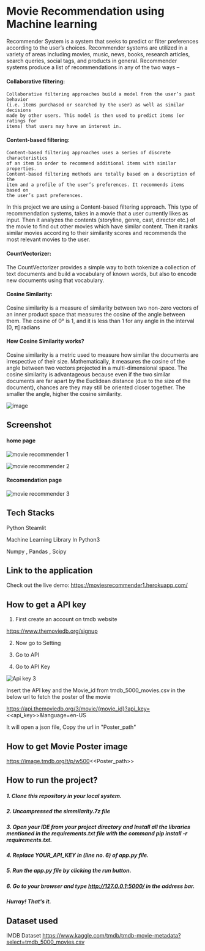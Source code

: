 
# Movie Recommendation using Machine learning

Recommender System is a system that seeks to predict or filter preferences
according to the user’s choices. Recommender systems are utilized in a variety
of areas including movies, music, news, books, research articles, search queries,
social tags, and products in general. 
Recommender systems produce a list of recommendations in any of the two ways – 
 

#### Collaborative filtering: 

    Collaborative filtering approaches build a model from the user’s past behavior
    (i.e. items purchased or searched by the user) as well as similar decisions 
    made by other users. This model is then used to predict items (or ratings for
    items) that users may have an interest in.

#### Content-based filtering:

    Content-based filtering approaches uses a series of discrete characteristics 
    of an item in order to recommend additional items with similar properties. 
    Content-based filtering methods are totally based on a description of the 
    item and a profile of the user’s preferences. It recommends items based on 
    the user’s past preferences.




In this project we are using a Content-based filtering approach.
This type of recommendation systems, takes in a movie that a user currently likes 
as input. Then it analyzes the contents (storyline, genre, cast, director etc.) 
of the movie to find out other movies which have similar content. Then it ranks 
similar movies according to their similarity scores and recommends the most 
relevant movies to the user.



#### CountVectorizer:

The CountVectorizer provides a simple way to both tokenize a collection of text
documents and build a vocabulary of known words, but also to encode new documents 
using that vocabulary.


#### Cosine Similarity:

Cosine similarity is a measure of similarity between two non-zero vectors of an 
inner product space that measures the cosine of the angle between them. The cosine 
of 0° is 1, and it is less than 1 for any angle in the interval (0, π] radians

#### How Cosine Similarity works?

Cosine similarity is a metric used to measure how similar the documents are irrespective of their size. Mathematically, it measures the cosine of the angle between two vectors projected in a multi-dimensional space. The cosine similarity is advantageous because even if the two similar documents are far apart by the Euclidean distance (due to the size of the document), chances are they may still be oriented closer together. The smaller the angle, higher the cosine similarity.



![image](https://user-images.githubusercontent.com/93968656/141446290-432b187c-93f7-4bcd-978f-272c921893d0.png)


## Screenshot

#### home page
![movie recommender 1](https://user-images.githubusercontent.com/93968656/141446551-d7d77119-aa59-4146-a157-44fb7f244535.png)


![movie recommender 2](https://user-images.githubusercontent.com/93968656/141446592-2de5f670-e03c-43bc-8521-0ace164d0ba0.png)

#### Recomendation page
![movie recommender 3](https://user-images.githubusercontent.com/93968656/141446656-0728ea6e-2d5e-4fbf-8330-d9e5280ce6c8.png)


## Tech Stacks

Python
Steamlit

Machine Learning Library In Python3

Numpy , Pandas , Scipy




## Link to the application 

Check out the live demo: 
https://moviesrecommender1.herokuapp.com/


## How to get a API key


1. First create an account on tmdb website

https://www.themoviedb.org/signup

2. Now go to Setting

3. Go to API

4. Go to API Key

![Api key 3](https://user-images.githubusercontent.com/93968656/141447807-b4e90348-695a-4fba-98a6-e710229ad902.png)



Insert the API key and the Movie_id from tmdb_5000_movies.csv in the below url
to fetch the poster of the movie

https://api.themoviedb.org/3/movie/{movie_id}?api_key=<<api_key>>&language=en-US

It will open a json file, Copy the url in "Poster_path"

## How to get Movie Poster image


https://image.tmdb.org/t/p/w500<<Poster_path>>



## How to run the project?

   ##### 1. Clone this repository in your local system.
   ##### 2. Uncompressed the simmilarity.7z file
   ##### 3. Open your IDE from your project directory and Install all the libraries mentioned in the requirements.txt file with the command pip install -r requirements.txt.
   ##### 4. Replace YOUR_API_KEY in (line no. 6) of app.py file.
   ##### 5. Run the app.py file by clicking the run button.
   ##### 6. Go to your browser and type http://127.0.0.1:5000/ in the address bar.
   ##### Hurray! That's it.


## Dataset used

IMDB Dataset 
https://www.kaggle.com/tmdb/tmdb-movie-metadata?select=tmdb_5000_movies.csv
